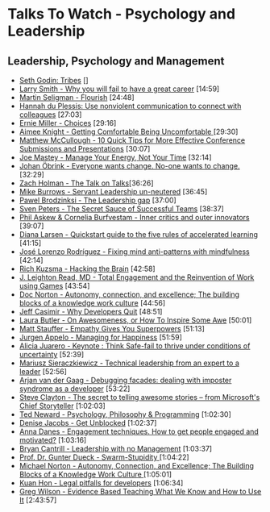 # Talks To Watch - Psychology and Leadership

## Leadership, Psychology and Management

- [Seth Godin: Tribes](https://vimeo.com/2090774)  []
- [Larry Smith - Why you will fail to have a great career](https://www.youtube.com/watch?v=iKHTawgyKWQ)  [14:59]
- [Martin Seligman - Flourish](https://vimeo.com/channels/thersa/26720639)  [24:48]
- [Hannah du Plessis: Use nonviolent communication to connect with colleagues](https://vimeo.com/128634090)  [27:03]
- [Ernie Miller - Choices](https://www.youtube.com/watch?v=_5D0rBIEsZc)  [29:16]
- [Aimee Knight - Getting Comfortable Being Uncomfortable ](https://www.youtube.com/watch?v=9qkef7IXn6s) [29:30]
- [Matthew McCullough - 10 Quick Tips for More Effective Conference Submissions and Presentations](https://www.youtube.com/watch?v=fJz4JJIchaY)  [30:07]
- [Joe Mastey - Manage Your Energy, Not Your Time](https://www.youtube.com/watch?v=40tblq40AkQ) [32:14]
- [Johan Öbrink - Everyone wants change. No-one wants to change.](https://vimeo.com/190929281) [32:29]
- [Zach Holman - The Talk on Talks](http://devslovebacon.com/conferences/bacon-2014/talks/the-talk-on-talks)[36:26]
- [Mike Burrows - Servant Leadership un-neutered](https://vimeo.com/191064322) [36:45]
- [Pawel Brodzinksi - The Leadership gap](https://vimeo.com/115962902)  [37:00]
- [Sven Peters - The Secret Sauce of Successful Teams](https://vimeo.com/191020872) [38:37]
- [Phil Askew & Cornelia Burfvestam - Inner critics and outer innovators](https://vimeo.com/190924545) [39:07]
- [Diana Larsen - Quickstart guide to the five rules of accelerated learning](https://vimeo.com/144795023)  [41:15]
- [José Lorenzo Rodríguez - Fixing mind anti-patterns with mindfulness](https://vimeo.com/191078784) [42:14]
- [Rich Kuzsma - Hacking the Brain](https://www.youtube.com/watch?v=YEpWr1PknIU) [42:58]
- [J. Leighton Read, MD - Total Engagement and the Reinvention of Work using Games](https://vimeo.com/43250464)  [43:54]
- [Doc Norton - Autonomy, connection, and excellence; The building blocks of a knowledge work culture](https://vimeo.com/144862097) [44:56]
- [Jeff Casimir - Why Developers Quit](https://www.youtube.com/watch?v=JgEgtKKAabg) [48:51]
- [Laura Butler - On Awesomeness, or How To Inspire Some Awe](https://channel9.msdn.com/Events/Ignite/Microsoft-Ignite-New-Zealand-2015/M113)  [50:01]
- [Matt Stauffer - Empathy Gives You Superpowers](https://www.youtube.com/watch?v=fMFjO2szDnk) [51:13]
- [Jurgen Appelo - Managing for Happiness](https://vimeo.com/190990853) [51:59]
- [Alicia Juarero - Keynote : Think Safe-fail to thrive under conditions of uncertainty](https://vimeo.com/143055623)  [52:39]
- [Mariusz Sieraczkiewicz - Technical leadership  from an expert to a leader](https://www.youtube.com/watch?v=8VRAoGCYW3c) [52:56]
- [Arjan van der Gaag  - Debugging facades: dealing with imposter syndrome as a developer](https://www.youtube.com/watch?v=wKz7mOZ4P-A) [53:22]
- [Steve Clayton - The secret to telling awesome stories – from Microsoft's Chief Storyteller](https://channel9.msdn.com/Events/Ignite/Microsoft-Ignite-New-Zealand-2015/M112)  [1:02:03]
- [Ted Neward - Psychology, Philosophy & Programming](https://www.youtube.com/watch?v=XShcmCBK93E) [1:02:30]
- [Denise Jacobs - Get Unblocked](https://vimeo.com/131640717)  [1:02:37]
- [Anna Danes - Engagement techniques. How to get people engaged and motivated?](https://vimeo.com/131641617)  [1:03:16]
- [Bryan Cantrill - Leadership with no Management](https://www.youtube.com/watch?v=bGkVM1B5NuI) [1:03:37]
- [Prof. Dr. Gunter Dueck - Swarm-Stupidity ](https://www.youtube.com/watch?v=i-hsD2gnuRU) [1:04:22]
- [Michael Norton - Autonomy, Connection, and Excellence; The Building Blocks of a Knowledge Work Culture ](https://vimeo.com/154049610)  [1:05:01]
- [Kuan Hon - Legal pitfalls for developers](https://vimeo.com/153779115)  [1:06:34]
- [Greg Wilson - Evidence Based Teaching What We Know and How to Use It](https://www.youtube.com/watch?v=kmVKGxPlTvc) [2:43:57]
